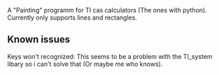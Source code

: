 A "Painting" programm for TI cas calculators (The ones with python).
Currently only supports lines and rectangles.
## Known issues
Keys won't recognized:
This seems to be a problem with the TI_system libary so i can't solve that (Or maybe me who knows).
